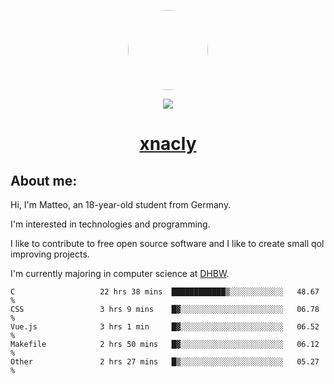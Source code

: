 <p align="center">
  <img style="border-radius: 100px" width="128" height="128" src="https://avatars.githubusercontent.com/u/47723417?v=4"/>
</p>
<p align="center">
  <img src="https://komarev.com/ghpvc/?username=xnacly&&style=flat-square"/>
</p>

<h1 align="center"><a href="https://xnacly.me/"> xnacly</a> </h1>

<h2> About me:</h2>

<p>Hi, I'm Matteo, an 18-year-old student from Germany. </p>
<p>I'm interested in technologies and programming.</p>
<p>I like to contribute to free open source software and I like to create small qol improving projects.</p>
<p>I'm currently majoring in computer science at <a href="https://www.dhbw.de/startseite">DHBW</a>.</p>

<!--START_SECTION:waka-->

```text
C                   22 hrs 38 mins  ████████████▒░░░░░░░░░░░░   48.67 %
CSS                 3 hrs 9 mins    █▓░░░░░░░░░░░░░░░░░░░░░░░   06.78 %
Vue.js              3 hrs 1 min     █▓░░░░░░░░░░░░░░░░░░░░░░░   06.52 %
Makefile            2 hrs 50 mins   █▓░░░░░░░░░░░░░░░░░░░░░░░   06.12 %
Other               2 hrs 27 mins   █▒░░░░░░░░░░░░░░░░░░░░░░░   05.27 %
```

<!--END_SECTION:waka-->
